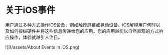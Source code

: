 # 关于iOS事件

用户通过多种方式操作iOS设备，例如触摸屏幕或晃动设备。iOS解释用户何时以及如何操纵硬件并将这些信息传递给您的应用。您的应用越能以自然直观的方式响应操作，体验就越引人注目。

![](/assets/About Events in iOS.png)



